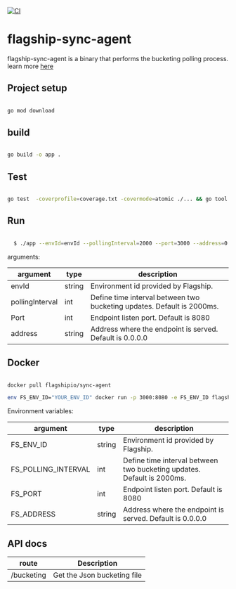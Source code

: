 [![CI](https://github.com/flagship-io/flagship-sync-agent/actions/workflows/ci.yml/badge.svg?branch=main)](https://github.com/flagship-io/flagship-sync-agent/actions/workflows/ci.yml)

# flagship-sync-agent

flagship-sync-agent is a binary that performs the bucketing polling process. learn more [here](https://developers.flagship.io/docs/sdk/php/v2.0#bucketing-polling)

## Project setup

```bash

go mod download

```

## build

```bash

go build -o app .

```

## Test

```bash

go test  -coverprofile=coverage.txt -covermode=atomic ./... && go tool cover -html=coverage.txt -o cover.html

```

## Run

```bash

  $ ./app --envId=envId --pollingInterval=2000 --port=3000 --address=0.0.0.0

```

arguments:

| argument        | type   | description                                                            |
| --------------- | ------ | ---------------------------------------------------------------------- |
| envId           | string | Environment id provided by Flagship.                                   |
| pollingInterval | int    | Define time interval between two bucketing updates. Default is 2000ms. |
| Port            | int    | Endpoint listen port. Default is 8080                                  |
| address         | string | Address where the endpoint is served. Default is 0.0.0.0               |

## Docker

```bash

docker pull flagshipio/sync-agent

env FS_ENV_ID="YOUR_ENV_ID" docker run -p 3000:8080 -e FS_ENV_ID flagshipio/sync-agent

```

Environment variables:

| argument            | type   | description                                                            |
| ------------------- | ------ | ---------------------------------------------------------------------- |
| FS_ENV_ID           | string | Environment id provided by Flagship.                                   |
| FS_POLLING_INTERVAL | int    | Define time interval between two bucketing updates. Default is 2000ms. |
| FS_PORT             | int    | Endpoint listen port. Default is 8080                                  |
| FS_ADDRESS          | string | Address where the endpoint is served. Default is 0.0.0.0               |

## API docs

| route      | Description                 |
| ---------- | --------------------------- |
| /bucketing | Get the Json bucketing file |
